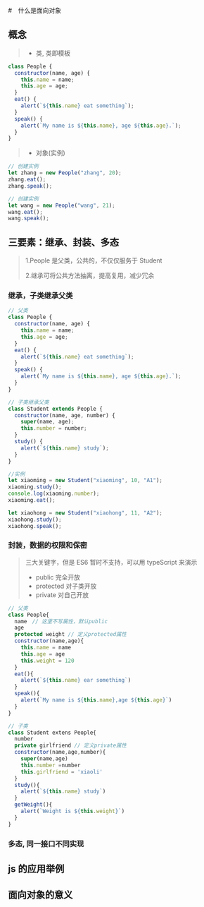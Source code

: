 #　什么是面向对象

## 概念

> - 类, 类即模板

```javascript
class People {
  constructor(name, age) {
    this.name = name;
    this.age = age;
  }
  eat() {
    alert(`${this.name} eat something`);
  }
  speak() {
    alert(`My name is ${this.name}, age ${this.age}.`);
  }
}
```

> - 对象(实例)

```javascript
// 创建实例
let zhang = new People("zhang", 20);
zhang.eat();
zhang.speak();

// 创建实例
let wang = new People("wang", 21);
wang.eat();
wang.speak();
```

## 三要素：继承、封装、多态

> 1.People 是父类，公共的，不仅仅服务于 Student
>
> 2.继承可将公共方法抽离，提高复用，减少冗余

### 继承，子类继承父类

```javascript
// 父类
class People {
  constructor(name, age) {
    this.name = name;
    this.age = age;
  }
  eat() {
    alert(`${this.name} eat something`);
  }
  speak() {
    alert(`My name is ${this.name}, age ${this.age}.`);
  }
}

// 子类继承父类
class Student extends People {
  constructor(name, age, number) {
    super(name, age);
    this.number = number;
  }
  study() {
    alert(`${this.name} study`);
  }
}

//实例
let xiaoming = new Student("xiaoming", 10, "A1");
xiaoming.study();
console.log(xiaoming.number);
xiaoming.eat();

let xiaohong = new Student("xiaohong", 11, "A2");
xiaohong.study();
xiaohong.speak();
```

### 封装，数据的权限和保密

> 三大关键字，但是 ES6 暂时不支持，可以用 typeScript 来演示
>
> - public 完全开放
> - protected 对子类开放
> - private 对自己开放

```javascript
// 父类
class People{
  name　// 这里不写属性，默认public
  age
  protected weight // 定义protected属性
  constructor(name,age){
    this.name = name
    this.age = age
    this.weight = 120
  }
  eat(){
    alert(`${this.name} ear something`)
  }
  speak(){
    alert(`My name is ${this.name},age ${this.age}`)
  }
}

// 子类
class Student extens People{
  number
  private girlfriend // 定义private属性
  constructor(name,age,number){
    super(name,age)
    this.number =number
    this.girlfriend = 'xiaoli'
  }
  study(){
    alert(`${this.name} study`)
  }
  getWeight(){
    alert(`Weight is ${this.weight}`)
  }
}
```

### 多态, 同一接口不同实现

## js 的应用举例

## 面向对象的意义
